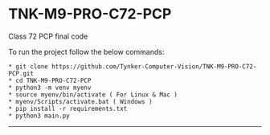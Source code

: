 # TNK-M9-PRO-C72-PCP

Class 72 PCP final code

To run the project follow the below commands:

```
* git clone https://github.com/Tynker-Computer-Vision/TNK-M9-PRO-C72-PCP.git
* cd TNK-M9-PRO-C72-PCP
* python3 -m venv myenv
* source myenv/bin/activate ( For Linux & Mac )
* myenv/Scripts/activate.bat ( Windows )
* pip install -r requirements.txt
* python3 main.py
```

---
